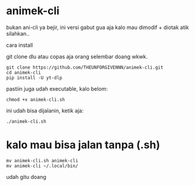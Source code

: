 # animek-cli
bukan ani-cli ya bejir, ini versi gabut gua aja
  kalo mau dimodif + diotak atik silahkan..


cara install

git clone dlu atau copas aja orang selembar doang wkwk.

    git clone https://github.com/THEUNFORGIVENNN/animek-cli.git
    cd animek-cli
    pip install -U yt-dlp
    
pastiin juga udah executable, kalo belom:

    chmod +x animek-cli.sh

ini udah bisa dijalanin, ketik aja:

    ./animek-cli.sh

# kalo mau bisa jalan tanpa (.sh)

    mv animek-cli.sh animek-cli
    mv animek-cli ~/.local/bin/
  udah gitu doang
